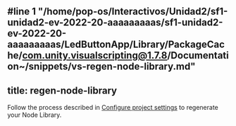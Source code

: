 #line 1 "/home/pop-os/Interactivos/Unidad2/sf1-unidad2-ev-2022-20-aaaaaaaaas/sf1-unidad2-ev-2022-20-aaaaaaaaas/LedButtonApp/Library/PackageCache/com.unity.visualscripting@1.7.8/Documentation~/snippets/vs-regen-node-library.md"
---
title: regen-node-library
---

Follow the process described in [Configure project settings](../vs-configuration.md#Regen) to regenerate your Node Library.
